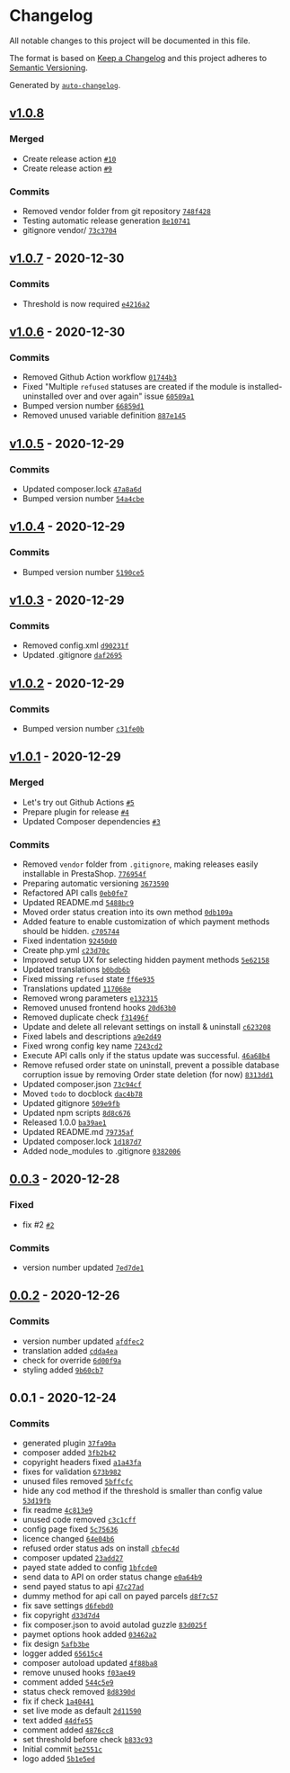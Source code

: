 # Changelog

All notable changes to this project will be documented in this file.

The format is based on [Keep a Changelog](https://keepachangelog.com/en/1.0.0/)
and this project adheres to [Semantic Versioning](https://semver.org/spec/v2.0.0.html).

Generated by [`auto-changelog`](https://github.com/CookPete/auto-changelog).

## [v1.0.8](https://github.com/rrd108/ps-utanvet-ellenor/compare/v1.0.7...v1.0.8)

### Merged

- Create release action [`#10`](https://github.com/rrd108/ps-utanvet-ellenor/pull/10)
- Create release action [`#9`](https://github.com/rrd108/ps-utanvet-ellenor/pull/9)

### Commits

- Removed vendor folder from git repository [`748f428`](https://github.com/rrd108/ps-utanvet-ellenor/commit/748f428cd5d30a0c54f3e9a7ca7c869e9e6b6d7e)
- Testing automatic release generation [`8e10741`](https://github.com/rrd108/ps-utanvet-ellenor/commit/8e10741a3e78633456b950b86814a77a2c6e925a)
- gitignore vendor/ [`73c3704`](https://github.com/rrd108/ps-utanvet-ellenor/commit/73c37049249b49bac36523d024a42cd37bbbf89e)

## [v1.0.7](https://github.com/rrd108/ps-utanvet-ellenor/compare/v1.0.6...v1.0.7) - 2020-12-30

### Commits

- Threshold is now required [`e4216a2`](https://github.com/rrd108/ps-utanvet-ellenor/commit/e4216a286ad51945a3be7f05e35ff26d3dc14a2c)

## [v1.0.6](https://github.com/rrd108/ps-utanvet-ellenor/compare/v1.0.5...v1.0.6) - 2020-12-30

### Commits

- Removed Github Action workflow [`01744b3`](https://github.com/rrd108/ps-utanvet-ellenor/commit/01744b3d89ba3cbad44ade32f916da49e97545c7)
- Fixed "Multiple `refused` statuses are created if the module is installed-uninstalled over and over again" issue [`60509a1`](https://github.com/rrd108/ps-utanvet-ellenor/commit/60509a1ebba34c2cba0da0ab343c217797948533)
- Bumped version number [`66859d1`](https://github.com/rrd108/ps-utanvet-ellenor/commit/66859d1a13d02a5245141cdb5f92d286350270ee)
- Removed unused variable definition [`887e145`](https://github.com/rrd108/ps-utanvet-ellenor/commit/887e14560f089329094df58028f2ad16a50501c3)

## [v1.0.5](https://github.com/rrd108/ps-utanvet-ellenor/compare/v1.0.4...v1.0.5) - 2020-12-29

### Commits

- Updated composer.lock [`47a8a6d`](https://github.com/rrd108/ps-utanvet-ellenor/commit/47a8a6d9b01d7f1daead4105e973c81d3b4b28b3)
- Bumped version number [`54a4cbe`](https://github.com/rrd108/ps-utanvet-ellenor/commit/54a4cbe3f35240cc4f4f192a538d9736b675f8f5)

## [v1.0.4](https://github.com/rrd108/ps-utanvet-ellenor/compare/v1.0.3...v1.0.4) - 2020-12-29

### Commits

- Bumped version number [`5190ce5`](https://github.com/rrd108/ps-utanvet-ellenor/commit/5190ce54c737a40f314d95d7ed316e1ef9a5cf02)

## [v1.0.3](https://github.com/rrd108/ps-utanvet-ellenor/compare/v1.0.2...v1.0.3) - 2020-12-29

### Commits

- Removed config.xml [`d90231f`](https://github.com/rrd108/ps-utanvet-ellenor/commit/d90231f15647de5e9c028087c2d741d793fdd3fc)
- Updated .gitignore [`daf2695`](https://github.com/rrd108/ps-utanvet-ellenor/commit/daf269581e09e29c457d975e418a1c5ddb4e270c)

## [v1.0.2](https://github.com/rrd108/ps-utanvet-ellenor/compare/v1.0.1...v1.0.2) - 2020-12-29

### Commits

- Bumped version number [`c31fe0b`](https://github.com/rrd108/ps-utanvet-ellenor/commit/c31fe0b0bc5e3cccecf346f28af64dd659e376bc)

## [v1.0.1](https://github.com/rrd108/ps-utanvet-ellenor/compare/0.0.3...v1.0.1) - 2020-12-29

### Merged

- Let's try out Github Actions [`#5`](https://github.com/rrd108/ps-utanvet-ellenor/pull/5)
- Prepare plugin for release [`#4`](https://github.com/rrd108/ps-utanvet-ellenor/pull/4)
- Updated Composer dependencies [`#3`](https://github.com/rrd108/ps-utanvet-ellenor/pull/3)

### Commits

- Removed `vendor` folder from `.gitignore`, making releases easily installable in PrestaShop. [`776954f`](https://github.com/rrd108/ps-utanvet-ellenor/commit/776954fdc6dc67939d08ce0cd543c82d1bffe079)
- Preparing automatic versioning [`3673590`](https://github.com/rrd108/ps-utanvet-ellenor/commit/3673590ef4955f0fd28c4fc5aac201e41451651d)
- Refactored API calls [`0eb0fe7`](https://github.com/rrd108/ps-utanvet-ellenor/commit/0eb0fe742aa3cbfe46b345ef3aacdf197e34f868)
- Updated README.md [`5488bc9`](https://github.com/rrd108/ps-utanvet-ellenor/commit/5488bc93f6e5f78e1a3b83c1678a53ce90946090)
- Moved order status creation into its own method [`0db109a`](https://github.com/rrd108/ps-utanvet-ellenor/commit/0db109a9dd3f0b886220703caa64088b61a38846)
- Added feature to enable customization of which payment methods should be hidden. [`c705744`](https://github.com/rrd108/ps-utanvet-ellenor/commit/c7057446ffd90bb0bc9f5b1316fff438f2d54a21)
- Fixed indentation [`92450d0`](https://github.com/rrd108/ps-utanvet-ellenor/commit/92450d0d1ca917841d1ef6b1e4704a95dfb77588)
- Create php.yml [`c23d70c`](https://github.com/rrd108/ps-utanvet-ellenor/commit/c23d70c58e904f2099076272c068cf0671ca073c)
- Improved setup UX for selecting hidden payment methods [`5e62158`](https://github.com/rrd108/ps-utanvet-ellenor/commit/5e621588c428643c690998626108f38d5799c934)
- Updated translations [`b0bdb6b`](https://github.com/rrd108/ps-utanvet-ellenor/commit/b0bdb6bded926025f5a5a375ceb380ea3c24cca3)
- Fixed missing `refused` state [`ff6e935`](https://github.com/rrd108/ps-utanvet-ellenor/commit/ff6e9350843a66c5622d2cdc43b8e577bbdccc57)
- Translations updated [`117068e`](https://github.com/rrd108/ps-utanvet-ellenor/commit/117068e59bd25574b5543b59d8d49df942cde69e)
- Removed wrong parameters [`e132315`](https://github.com/rrd108/ps-utanvet-ellenor/commit/e1323154dc1f1f9f8556c8ed60b2faa006a2297f)
- Removed unused frontend hooks [`20d63b0`](https://github.com/rrd108/ps-utanvet-ellenor/commit/20d63b0d75b6cd1c0aeaef74bc23da7f95fd8372)
- Removed duplicate check [`f31496f`](https://github.com/rrd108/ps-utanvet-ellenor/commit/f31496f44ec097fcb503e6ce08786d63e7c5a507)
- Update and delete all relevant settings on install & uninstall [`c623208`](https://github.com/rrd108/ps-utanvet-ellenor/commit/c623208a1b3e076eea46e673dbf433bd4b1d6210)
- Fixed labels and descriptions [`a9e2d49`](https://github.com/rrd108/ps-utanvet-ellenor/commit/a9e2d4906b36ee5873b8e0c0758095ed47db0971)
- Fixed wrong config key name [`7243cd2`](https://github.com/rrd108/ps-utanvet-ellenor/commit/7243cd2bc274d95b12ec104e878afa70b90a3445)
- Execute API calls only if the status update was successful. [`46a68b4`](https://github.com/rrd108/ps-utanvet-ellenor/commit/46a68b4a7e3770b3ebfe3145ff87cf0106fc3337)
- Remove refused order state on uninstall, prevent a possible database corruption issue by removing Order state deletion (for now) [`8313dd1`](https://github.com/rrd108/ps-utanvet-ellenor/commit/8313dd11645eaad60750aa40cd028e46770b0412)
- Updated composer.json [`73c94cf`](https://github.com/rrd108/ps-utanvet-ellenor/commit/73c94cf21898aa3f0b545d6bac2ad9111119fd21)
- Moved `todo` to docblock [`dac4b78`](https://github.com/rrd108/ps-utanvet-ellenor/commit/dac4b7819ac71eb8a01b5f0f61e63dfa9ddb5047)
- Updated gitignore [`509e9fb`](https://github.com/rrd108/ps-utanvet-ellenor/commit/509e9fb82f55cc6b765648ca25ff09af1e407fc5)
- Updated npm scripts [`8d8c676`](https://github.com/rrd108/ps-utanvet-ellenor/commit/8d8c676dd87724bf4e41ae2cd38ecf3d64303cce)
- Released 1.0.0 [`ba39ae1`](https://github.com/rrd108/ps-utanvet-ellenor/commit/ba39ae118766d5c08e18f87566c6203fdbd6f43d)
- Updated README.md [`79735af`](https://github.com/rrd108/ps-utanvet-ellenor/commit/79735afcefeab2dcad70cdca4d8879f50b6d6dd8)
- Updated composer.lock [`1d187d7`](https://github.com/rrd108/ps-utanvet-ellenor/commit/1d187d72b1e8da8cd82e1e059966c12eb8bbaccf)
- Added node_modules to .gitignore [`0382006`](https://github.com/rrd108/ps-utanvet-ellenor/commit/038200649bd9e13e98568adaec150982a9c9dd5b)

## [0.0.3](https://github.com/rrd108/ps-utanvet-ellenor/compare/0.0.2...0.0.3) - 2020-12-28

### Fixed

- fix #2 [`#2`](https://github.com/rrd108/ps-utanvet-ellenor/issues/2)

### Commits

- version number updated [`7ed7de1`](https://github.com/rrd108/ps-utanvet-ellenor/commit/7ed7de1b67cc1f3fd3a6f22b122b2e1723df9e4a)

## [0.0.2](https://github.com/rrd108/ps-utanvet-ellenor/compare/0.0.1...0.0.2) - 2020-12-26

### Commits

- version number updated [`afdfec2`](https://github.com/rrd108/ps-utanvet-ellenor/commit/afdfec25c99acae5505fe5c1b88d23f478fb30d8)
- translation added [`cdda4ea`](https://github.com/rrd108/ps-utanvet-ellenor/commit/cdda4eaa0f66f1b48b024308439756aeba75f88a)
- check for override [`6d00f9a`](https://github.com/rrd108/ps-utanvet-ellenor/commit/6d00f9a495ba3523fcc98e209c15cb747cdc7388)
- styling added [`9b60cb7`](https://github.com/rrd108/ps-utanvet-ellenor/commit/9b60cb785c7b6b5d816e049026f6c98ea077d5d3)

## 0.0.1 - 2020-12-24

### Commits

- generated plugin [`37fa90a`](https://github.com/rrd108/ps-utanvet-ellenor/commit/37fa90a021e8af42df6c754d2adad577e3236bac)
- composer added [`3fb2b42`](https://github.com/rrd108/ps-utanvet-ellenor/commit/3fb2b423ea09c42e0930ecb6d32bbef38df50348)
- copyright headers fixed [`a1a43fa`](https://github.com/rrd108/ps-utanvet-ellenor/commit/a1a43fa093c4f92d20cb1216702a96142592e1c0)
- fixes for validation [`673b982`](https://github.com/rrd108/ps-utanvet-ellenor/commit/673b982262b0774382644f0ba5d193b3936c78f1)
- unused files removed [`5bffcfc`](https://github.com/rrd108/ps-utanvet-ellenor/commit/5bffcfcd1fc90a5fe0bb7998fa098c7fa6a067fa)
- hide any cod method if the threshold is smaller than config value [`53d19fb`](https://github.com/rrd108/ps-utanvet-ellenor/commit/53d19fbd19ace3151443593c2e997c1b84326307)
- fix readme [`4c813e9`](https://github.com/rrd108/ps-utanvet-ellenor/commit/4c813e9270c970ed1fdfb4f83e893c8dd58e7821)
- unused code removed [`c3c1cff`](https://github.com/rrd108/ps-utanvet-ellenor/commit/c3c1cff065d594b706c67a5ec58dfc548545c133)
- config page fixed [`5c75636`](https://github.com/rrd108/ps-utanvet-ellenor/commit/5c756368d24b10373650e1bcb6864b1dd74c32e9)
- licence changed [`64e04b6`](https://github.com/rrd108/ps-utanvet-ellenor/commit/64e04b61b3c42f6fa0c1c90b29ae6b7e70ebea4c)
- refused order status ads on install [`cbfec4d`](https://github.com/rrd108/ps-utanvet-ellenor/commit/cbfec4d890809c508142757261f74130b43d72a1)
- composer updated [`23add27`](https://github.com/rrd108/ps-utanvet-ellenor/commit/23add272765347562c637b212695b17e298d564a)
- payed state added to config [`1bfcde0`](https://github.com/rrd108/ps-utanvet-ellenor/commit/1bfcde0f5ed03c3dad4a7d7c91d495b2f9d778b4)
- send data to API on order status change [`e0a64b9`](https://github.com/rrd108/ps-utanvet-ellenor/commit/e0a64b999eabededd9b383349edea1dd2fa94e2f)
- send payed status to api [`47c27ad`](https://github.com/rrd108/ps-utanvet-ellenor/commit/47c27ad73a6bb45b1748c713d4e8e2ea1389c1e9)
- dummy method for api call on payed parcels [`d8f7c57`](https://github.com/rrd108/ps-utanvet-ellenor/commit/d8f7c576e5710f5e45d77937ac787850cb423d0f)
- fix save settings [`d6febd0`](https://github.com/rrd108/ps-utanvet-ellenor/commit/d6febd039b8abe19f49ff279ec0fedadbb8be070)
- fix copyright [`d33d7d4`](https://github.com/rrd108/ps-utanvet-ellenor/commit/d33d7d4ee2a2fdb72adf47c22f0d94206cdb128f)
- fix composer.json to avoid autolad guzzle [`83d025f`](https://github.com/rrd108/ps-utanvet-ellenor/commit/83d025f0fc804542a31f785be3dd9f2eb048561a)
- paymet options hook added [`03462a2`](https://github.com/rrd108/ps-utanvet-ellenor/commit/03462a2ef8cc7c2ee46e4b00cedcd813166d7759)
- fix design [`5afb3be`](https://github.com/rrd108/ps-utanvet-ellenor/commit/5afb3bee835d97c4a772aef99beb2f35158e5c00)
- logger added [`65615c4`](https://github.com/rrd108/ps-utanvet-ellenor/commit/65615c444e590cb3f161104c3dfc8731208e493a)
- composer autoload updated [`4f88ba8`](https://github.com/rrd108/ps-utanvet-ellenor/commit/4f88ba894b31bcb1431bc5d7ee1688aa63ec62f8)
- remove unused hooks [`f03ae49`](https://github.com/rrd108/ps-utanvet-ellenor/commit/f03ae497c655f83686f6b767f3eb92de0e5e5922)
- comment added [`544c5e9`](https://github.com/rrd108/ps-utanvet-ellenor/commit/544c5e96e371daf4f4d603fd6a68a6eccc9c9fcb)
- status check removed [`8d8390d`](https://github.com/rrd108/ps-utanvet-ellenor/commit/8d8390d02f28761d34c43f877dfbf7160ec7c463)
- fix if check [`1a40441`](https://github.com/rrd108/ps-utanvet-ellenor/commit/1a4044109485306e051319fbade8ff5c5e968607)
- set live mode as default [`2d11590`](https://github.com/rrd108/ps-utanvet-ellenor/commit/2d11590bb952ef7ee7227ee5e957da874d7e5f25)
- text added [`44dfe55`](https://github.com/rrd108/ps-utanvet-ellenor/commit/44dfe552d9ff374af311be6fe70eb4fc8218271f)
- comment added [`4876cc8`](https://github.com/rrd108/ps-utanvet-ellenor/commit/4876cc842b0e9aa5234f3d4f1bc8bd425be268ec)
- set threshold before check [`b833c93`](https://github.com/rrd108/ps-utanvet-ellenor/commit/b833c9325d830c0f8e230b0b54d84ec72fc7099b)
- Initial commit [`be2551c`](https://github.com/rrd108/ps-utanvet-ellenor/commit/be2551c07e1d0b9efae3d3577e579417498976b8)
- logo added [`5b1e5ed`](https://github.com/rrd108/ps-utanvet-ellenor/commit/5b1e5ed2aa13ab3013030a806bbcc4231e22609a)
